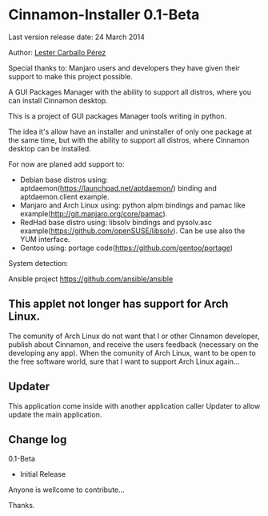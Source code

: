 Cinnamon-Installer 0.1-Beta
==================

Last version release date: 24 March 2014

Author: [Lester Carballo Pérez](https://github.com/lestcape)

Special thanks to:
Manjaro users and developers they have given their support to make this project possible.

A GUI Packages Manager with the ability to support all distros, where you can install Cinnamon desktop.

This is a project of GUI packages Manager tools writing in python.

The idea it's allow have an installer and uninstaller of only one package at the same time,
but with the ability to support all distros, where Cinnamon desktop can be installed.

For now are planed add support to:

   - Debian base distros using: aptdaemon(https://launchpad.net/aptdaemon/) binding and aptdaemon.client example.
   - Manjaro and Arch Linux using: python alpm bindings and pamac like example(http://git.manjaro.org/core/pamac).
   - RedHad base distro using: libsolv bindings and pysolv.asc example(https://github.com/openSUSE/libsolv). Can be use also the YUM interface.
   - Gentoo using: portage code(https://github.com/gentoo/portage)

System detection:

  Ansible project https://github.com/ansible/ansible

This applet not longer has support for Arch Linux.
--------------
The comunity of Arch Linux do not want that I or other Cinnamon developer, publish about Cinnamon, and receive the users feedback (necessary on the developing any app). When the comunity of Arch Linux, want to be open to the free software world, sure that I want to support Arch Linux again...

Updater
--------------
This application come inside with another application caller Updater to allow update the main application. 


Change log
--------------
0.1-Beta
   - Initial Release


Anyone is wellcome to contribute...

Thanks. 
